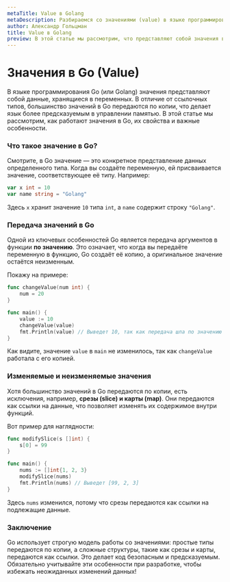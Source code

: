 ```yaml
---
metaTitle: Value в Golang
metaDescription: Разбираемся со значениями (value) в языке программирования Go (Golang).
author: Александр Гольцман
title: Value в Golang
preview: В этой статье мы рассмотрим, что представляют собой значения в Go, их особенности, а также примеры использования.
---
```


# **Значения в Go (Value)**

В языке программирования Go (или Golang) значения представляют собой данные, хранящиеся в переменных. В отличие от ссылочных типов, большинство значений в Go передаются по копии, что делает язык более предсказуемым в управлении памятью. В этой статье мы рассмотрим, как работают значения в Go, их свойства и важные особенности.

### Что такое значение в Go?

Смотрите, в Go значение — это конкретное представление данных определенного типа. Когда вы создаёте переменную, ей присваивается значение, соответствующее её типу. Например:

```go
var x int = 10
var name string = "Golang"

```

Здесь `x` хранит значение `10` типа `int`, а `name` содержит строку `"Golang"`.

### Передача значений в Go

Одной из ключевых особенностей Go является передача аргументов в функции **по значению**. Это означает, что когда вы передаёте переменную в функцию, Go создаёт её копию, а оригинальное значение остаётся неизменным.

Покажу на примере:

```go
func changeValue(num int) {
    num = 20
}

func main() {
    value := 10
    changeValue(value)
    fmt.Println(value) // Выведет 10, так как передача шла по значению
}

```

Как видите, значение `value` в `main` не изменилось, так как `changeValue` работала с его копией.

### Изменяемые и неизменяемые значения

Хотя большинство значений в Go передаются по копии, есть исключения, например, **срезы (slice) и карты (map)**. Они передаются как ссылки на данные, что позволяет изменять их содержимое внутри функций.

Вот пример для наглядности:

```go
func modifySlice(s []int) {
    s[0] = 99
}

func main() {
    nums := []int{1, 2, 3}
    modifySlice(nums)
    fmt.Println(nums) // Выведет [99, 2, 3]
}

```

Здесь `nums` изменился, потому что срезы передаются как ссылки на подлежащие данные.

### Заключение

Go использует строгую модель работы со значениями: простые типы передаются по копии, а сложные структуры, такие как срезы и карты, передаются как ссылки. Это делает код безопасным и предсказуемым. Обязательно учитывайте эти особенности при разработке, чтобы избежать неожиданных изменений данных!
